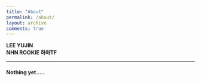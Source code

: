```yaml
---
title: "About"
permalink: /about/
layout: archive
comments: true
---
```


**LEE YUJIN**  
**NHN ROOKIE 하마TF**

---

#### Nothing yet.....

